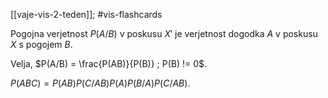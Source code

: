 [[vaje-vis-2-teden]]; #vis-flashcards 

Pogojna verjetnost $P(A/B)$ v poskusu $X'$ je verjetnost dogodka $A$ v poskusu $X$ s pogojem $B$.

Velja, $P(A/B) = \frac{P(AB)}{P(B)} ; P(B) != 0$.

$P(ABC) = P(AB)P(C/AB)P(A)P(B/A)P(C/AB)$.
